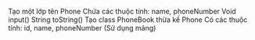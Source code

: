Tạo một lớp tên Phone
Chứa các thuộc tính: name, phoneNumber
Void input()
String toString()
Tạo class PhoneBook thừa kế Phone 
Có các thuộc tính: id, name, phoneNumber
(Sử dụng mảng)
